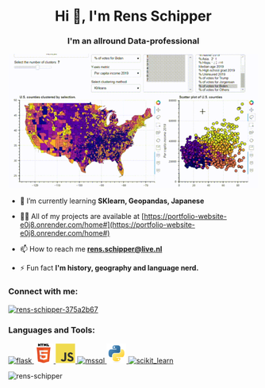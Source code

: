 <h1 align="center">Hi 👋, I'm Rens Schipper</h1>
<h3 align="center">I'm an allround Data-professional</h3>

![reel_gify](highlight_reel_2.gif)

- 🌱 I’m currently learning **SKlearn, Geopandas, Japanese**

- 👨‍💻 All of my projects are available at [https://portfolio-website-e0j8.onrender.com/home#](https://portfolio-website-e0j8.onrender.com/home#)

- 📫 How to reach me **rens.schipper@live.nl**

- ⚡ Fun fact **I'm history, geography and language nerd.**

<h3 align="left">Connect with me:</h3>
<p align="left">
<a href="https://linkedin.com/in/rens-schipper-375a2b67" target="blank"><img align="center" src="https://raw.githubusercontent.com/rahuldkjain/github-profile-readme-generator/master/src/images/icons/Social/linked-in-alt.svg" alt="rens-schipper-375a2b67" height="30" width="40" /></a>
</p>

<h3 align="left">Languages and Tools:</h3>
<p align="left"> <a href="https://flask.palletsprojects.com/" target="_blank" rel="noreferrer"> <img src="https://www.vectorlogo.zone/logos/pocoo_flask/pocoo_flask-icon.svg" alt="flask" width="40" height="40"/> </a> <a href="https://www.w3.org/html/" target="_blank" rel="noreferrer"> <img src="https://raw.githubusercontent.com/devicons/devicon/master/icons/html5/html5-original-wordmark.svg" alt="html5" width="40" height="40"/> </a> <a href="https://developer.mozilla.org/en-US/docs/Web/JavaScript" target="_blank" rel="noreferrer"> <img src="https://raw.githubusercontent.com/devicons/devicon/master/icons/javascript/javascript-original.svg" alt="javascript" width="40" height="40"/> </a> <a href="https://www.microsoft.com/en-us/sql-server" target="_blank" rel="noreferrer"> <img src="https://www.svgrepo.com/show/303229/microsoft-sql-server-logo.svg" alt="mssql" width="40" height="40"/> </a> <a href="https://www.python.org" target="_blank" rel="noreferrer"> <img src="https://raw.githubusercontent.com/devicons/devicon/master/icons/python/python-original.svg" alt="python" width="40" height="40"/> </a> <a href="https://scikit-learn.org/" target="_blank" rel="noreferrer"> <img src="https://upload.wikimedia.org/wikipedia/commons/0/05/Scikit_learn_logo_small.svg" alt="scikit_learn" width="40" height="40"/> </a> </p>

<p><img align="left" src="https://github-readme-stats.vercel.app/api/top-langs?username=rens-schipper&show_icons=true&locale=en&layout=compact" alt="rens-schipper" /></p>
